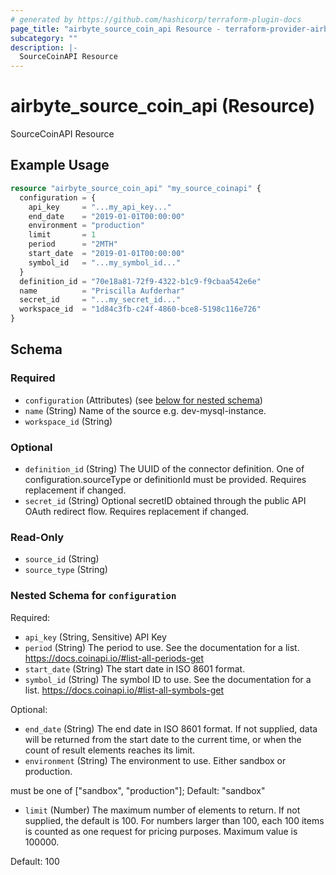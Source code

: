 ```yaml
---
# generated by https://github.com/hashicorp/terraform-plugin-docs
page_title: "airbyte_source_coin_api Resource - terraform-provider-airbyte"
subcategory: ""
description: |-
  SourceCoinAPI Resource
---
```


# airbyte_source_coin_api (Resource)

SourceCoinAPI Resource

## Example Usage

```terraform
resource "airbyte_source_coin_api" "my_source_coinapi" {
  configuration = {
    api_key     = "...my_api_key..."
    end_date    = "2019-01-01T00:00:00"
    environment = "production"
    limit       = 1
    period      = "2MTH"
    start_date  = "2019-01-01T00:00:00"
    symbol_id   = "...my_symbol_id..."
  }
  definition_id = "70e18a81-72f9-4322-b1c9-f9cbaa542e6e"
  name          = "Priscilla Aufderhar"
  secret_id     = "...my_secret_id..."
  workspace_id  = "1d84c3fb-c24f-4860-bce8-5198c116e726"
}
```

<!-- schema generated by tfplugindocs -->
## Schema

### Required

- `configuration` (Attributes) (see [below for nested schema](#nestedatt--configuration))
- `name` (String) Name of the source e.g. dev-mysql-instance.
- `workspace_id` (String)

### Optional

- `definition_id` (String) The UUID of the connector definition. One of configuration.sourceType or definitionId must be provided. Requires replacement if changed.
- `secret_id` (String) Optional secretID obtained through the public API OAuth redirect flow. Requires replacement if changed.

### Read-Only

- `source_id` (String)
- `source_type` (String)

<a id="nestedatt--configuration"></a>
### Nested Schema for `configuration`

Required:

- `api_key` (String, Sensitive) API Key
- `period` (String) The period to use. See the documentation for a list. https://docs.coinapi.io/#list-all-periods-get
- `start_date` (String) The start date in ISO 8601 format.
- `symbol_id` (String) The symbol ID to use. See the documentation for a list.
https://docs.coinapi.io/#list-all-symbols-get

Optional:

- `end_date` (String) The end date in ISO 8601 format. If not supplied, data will be returned
from the start date to the current time, or when the count of result
elements reaches its limit.
- `environment` (String) The environment to use. Either sandbox or production.

must be one of ["sandbox", "production"]; Default: "sandbox"
- `limit` (Number) The maximum number of elements to return. If not supplied, the default
is 100. For numbers larger than 100, each 100 items is counted as one
request for pricing purposes. Maximum value is 100000.

Default: 100


